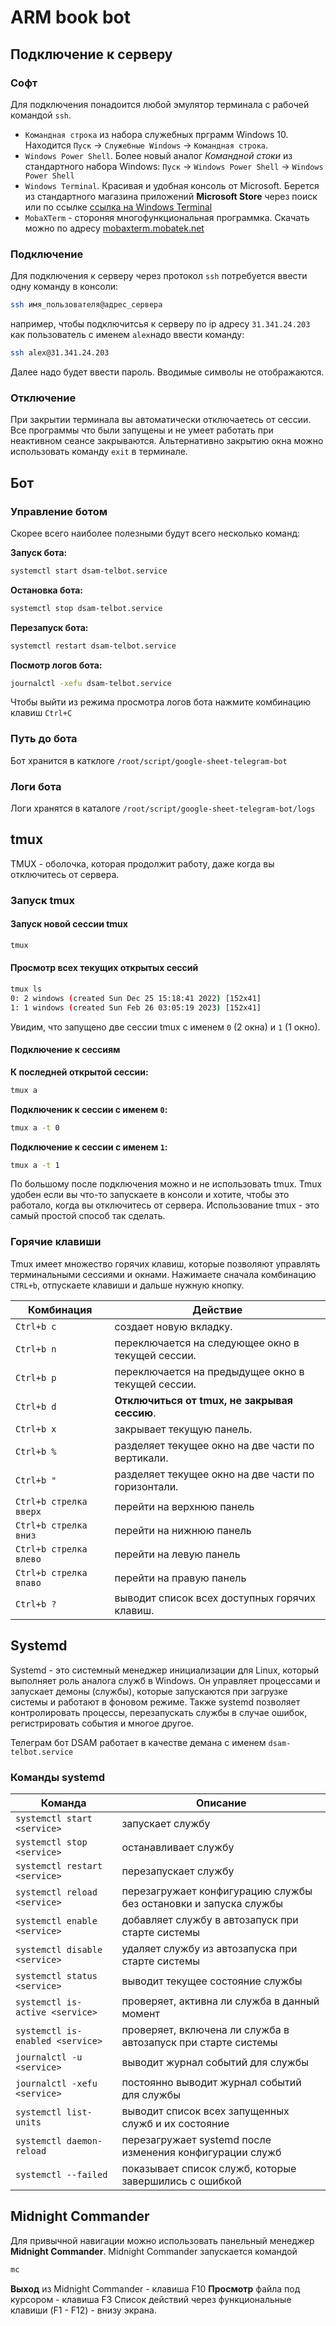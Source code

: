 # ARM book bot 

## Подключение к серверу
### Софт
Для подключения понадоится любой эмулятор терминала с рабочей командой `ssh`.
- `Командная строка` из набора служебных прграмм Windows 10. Находится `Пуск` -> `Служебные Windows` -> `Командная строка`.
- `Windows Power Shell`. Более новый аналог *Командной стоки* из стандартного набора Windows: `Пуск` -> `Windows Power Shell` -> `Windows Power Shell`
- `Windows Terminal`. Красивая и удобная консоль от Microsoft. Берется из стандартного магазина приложений **Microsoft Store** через поиск или по ссылке [ссылка на Windows Terminal](https://www.microsoft.com/store/productId/9N0DX20HK701)
- `MobaXTerm` - стороняя многофункциональная программка. Скачать можно по адресу [mobaxterm.mobatek.net](https://mobaxterm.mobatek.net/)
### Подключение
Для подключения к серверу через протокол `ssh` потребуется ввести одну команду в консоли:
```bash
ssh имя_пользователя@адрес_сервера
```
например, чтобы подключитсья к серверу по ip адресу `31.341.24.203` как пользователь с именем `alex`надо ввести команду:
```bash
ssh alex@31.341.24.203
```
Далее надо будет ввести пароль. Вводимые символы не отображаются.

### Отключение
При закрытии терминала вы автоматически отключаетесь от сессии.
Все программы что были запущены и не умеет работать при неактивном сеансе закрываются.
Альтернативно закрытию окна можно использовать команду `exit` в терминале.


## Бот

### Управление ботом
Скорее всего наиболее полезными будут всего несколько команд:

**Запуск бота:**
```bash
systemctl start dsam-telbot.service
```
**Остановка бота:**
```bash
systemctl stop dsam-telbot.service
```

**Перезапуск бота:**
```bash
systemctl restart dsam-telbot.service
```

**Посмотр логов бота:**
```bash
journalctl -xefu dsam-telbot.service
```
Чтобы выйти из режима просмотра логов бота нажмите комбинацию клавиш `Ctrl+C`

### Путь до бота
Бот хранится в катклоге `/root/script/google-sheet-telegram-bot`

### Логи бота
Логи хранятся в каталоге `/root/script/google-sheet-telegram-bot/logs`


## tmux
TMUX - оболочка, которая продолжит работу, даже когда вы отключитесь от сервера.

### Запуск tmux

#### Запуск новой сессии tmux
```bash
tmux
```

#### Просмотр всех текущих открытых сессий

```bash
tmux ls
0: 2 windows (created Sun Dec 25 15:18:41 2022) [152x41]
1: 1 windows (created Sun Feb 26 03:05:19 2023) [152x41]
```

Увидим, что запущено две сессии tmux с именем `0` (2 окна) и `1` (1 окно).

#### Подключение к сессиям
**К последней открытой сессии:**
```bash
tmux a
```

**Подключеник к сессии с именем `0`:**
```bash
tmux a -t 0
```
**Подключение к сессии с именем `1`:**
```bash
tmux a -t 1
```

По большому после подключения можно и не использовать tmux. Tmux удобен если вы что-то запускаете в консоли и хотите, чтобы это работало, когда вы отключитесь от сервера. Использование tmux - это самый простой способ так сделать.

### Горячие клавиши
Tmux имеет множество горячих клавиш, которые позволяют управлять терминальными сессиями и окнами. Нажимаете сначала комбинацию `CTRL+b`, отпускаете клавиши и дальше нужную кнопку.

Комбинация | Действие
--|--
`Ctrl+b c` | создает новую вкладку.
`Ctrl+b n` | переключается на следующее окно в текущей сессии.
`Ctrl+b p` | переключается на предыдущее окно в текущей сессии.
`Ctrl+b d` | **Отключиться от tmux, не закрывая сессию**.
`Ctrl+b x` | закрывает текущую панель.
`Ctrl+b %` | разделяет текущее окно на две части по вертикали.
`Ctrl+b "` | разделяет текущее окно на две части по горизонтали.
`Ctrl+b стрелка вверх` | перейти на верхнюю панель
`Ctrl+b стрелка вниз` | перейти на нижнюю панель
`Ctrl+b стрелка влево` | перейти на левую панель
`Ctrl+b стрелка впаво` | перейти на правую панель
`Ctrl+b ?` | выводит список всех доступных горячих клавиш.

## Systemd
Systemd - это системный менеджер инициализации для Linux, который выполняет роль аналога служб в Windows. Он управляет процессами и запускает демоны (службы), которые запускаются при загрузке системы и работают в фоновом режиме. Также systemd позволяет контролировать процессы, перезапускать службы в случае ошибок, регистрировать события и многое другое.

Телеграм бот DSAM работает в качестве демана с именем `dsam-telbot.service`

### Команды systemd

Команда | Описание
--|--
`systemctl start <service>` | запускает службу
`systemctl stop <service>` | останавливает службу
`systemctl restart <service>` | перезапускает службу
`systemctl reload <service>` | перезагружает конфигурацию службы без остановки и запуска службы
`systemctl enable <service>` | добавляет службу в автозапуск при старте системы
`systemctl disable <service>` | удаляет службу из автозапуска при старте системы
`systemctl status <service>` | выводит текущее состояние службы
`systemctl is-active <service>` | проверяет, активна ли служба в данный момент
`systemctl is-enabled <service>` | проверяет, включена ли служба в автозапуск при старте системы
`journalctl -u <service>` | выводит журнал событий для службы
`journalctl -xefu <service>` | постоянно выводит журнал событий для службы
`systemctl list-units` | выводит список всех запущенных служб и их состояние
`systemctl daemon-reload` | перезагружает systemd после изменения конфигурации служб
`systemctl --failed` | показывает список служб, которые завершились с ошибкой


## Midnight Commander
Для привычной навигации можно использовать панельный менеджер **Midnight Commander**. 
Midnight Commander запускается командой
```bash
mc
```
**Выход** из Midnight Commander - клавиша F10
**Просмотр** файла под курсором - клавиша F3
Список действий через функциональные клавиши (F1 - F12) - внизу экрана.
